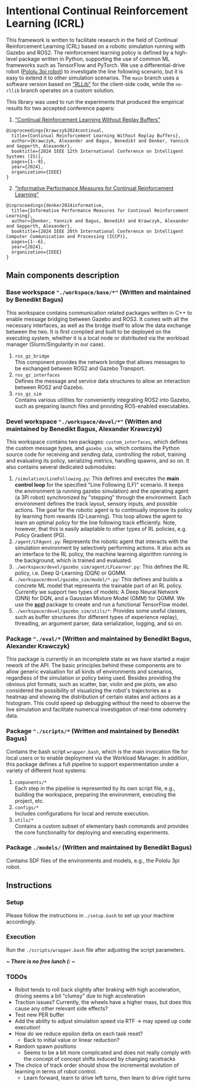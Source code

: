 # Intentional Continual Reinforcement Learning (ICRL)

This framework is written to facilitate research in the field of Continual Reinforcement Learning (CRL) based on a robotic simulation running with Gazebo and ROS2. The reinforcement learning policy is defined by a high-level package written in Python, supporting the use of common ML frameworks such as TensorFlow and PyTorch. We use a differential-drive robot ([Pololu 3pi robot](https://www.pololu.com/product/975)) to investigate the line following scenario, but it is easy to extend it to other simulation scenarios. The `main` branch uses a software version based on ["RLLib"](https://docs.ray.io/en/latest/rllib/index.html) for the client-side code, while the `no-rllib` branch operates on a custom solution.

This library was used to run the experiments that produced the empirical results for two accepted conference papers:

1) ["Continual Reinforcement Learning Without Replay Buffers"](https://ieeexplore.ieee.org/abstract/document/10705256)
```
@inproceedings{krawczyk2024continual,
  title={Continual Reinforcement Learning Without Replay Buffers},
  author={Krawczyk, Alexander and Bagus, Benedikt and Denker, Yannick and Gepperth, Alexander},
  booktitle={2024 IEEE 12th International Conference on Intelligent Systems (IS)},
  pages={1--9},
  year={2024},
  organization={IEEE}
}
```
2) ["Informative Performance Measures for Continual Reinforcement Learning"](https://ieeexplore.ieee.org/abstract/document/10793039)
```
@inproceedings{denker2024informative,
  title={Informative Performance Measures for Continual Reinforcement Learning},
  author={Denker, Yannick and Bagus, Benedikt and Krawczyk, Alexander and Gepperth, Alexander},
  booktitle={2024 IEEE 20th International Conference on Intelligent Computer Communication and Processing (ICCP)},
  pages={1--6},
  year={2024},
  organization={IEEE}
}
```

## Main components description

### Base workspace `"./workspace/base/*"` (Written and maintained by Benedikt Bagus)
This workspace contains communication related packages written in C++ to enable message bridging between Gazebo and ROS2. It comes with all the necessary interfaces, as well as the bridge itself to allow the data exchange between the two. It is first compiled and built to be deployed on the executing system, whether it is a local node or distributed via the workload manager (Slurm/Singularity in our case).

1) `ros_gz_bridge` \
This component provides the network bridge that allows messages to be exchanged between ROS2 and Gazebo Transport.
1) `ros_gz_interfaces` \
Defines the message and service data structures to allow an interaction between ROS2 and Gazebo.
1) `ros_gz_sim` \
Contains various utilities for conveniently integrating ROS2 into Gazebo, such as preparing launch files and providing ROS-enabled executables.


### Devel workspace `"./workspace/devel/*"` (Written and maintained by Benedikt Bagus, Alexander Krawczyk)
This workspace contains two packages: `custom_interfaces`, which defines the custom message types, and `gazebo_sim`, which contains the Python source code for receiving and sending data, controlling the robot, training and evaluating its policy, serializing metrics, handling spawns, and so on. It also contains several dedicated submodules:
1) `/simulation/LineFollowing.py`: This defines and executes the **main control loop** for the specified "Line Following (LF)" scenario. It keeps the environment (a running gazebo simulation) and the operating agent (a 3Pi robot) synchronized by "stepping" through the environment. Each environment defines the track layout, sensory inputs, and possible actions. The goal for the robotic agent is to continually improve its policy by learning from rewards (Q-Learning). This loop allows the agent to learn an optimal policy for the line following track efficiently. Note, however, that this is easily adaptable to other types of RL policies, e.g. Policy Gradient (PG).
2) `/agent/LFAgent.py`: Represents the robotic agent that interacts with the simulation environment by selectively performing actions. It also acts as an interface to the RL policy, the machine learning algorithm running in the background, which is trained and evaluated.
3) `./workspace/devel/gazebo_sim/agent/LFLearner.py`: This defines the RL policy, i.e. Deep Q-Learning (DQN) or QGMM. 
4) `./workspace/devel/gazebo_sim/model/*.py`: This defines and builds a concrete ML model that represents the trainable part of an RL policy. Currently we support two types of models: A Deep Neural Network (DNN) for DQN, and a Gaussian Mixture Model (GMM) for QGMM. We use the [**sccl**](https://github.com/Alexk1704/scclv2) package to create and run a functional TensorFlow model.
5) `./workspace/devel/gazebo_sim/utils/*`: Provides some useful classes, such as buffer structures (for different types of experience replay), threading, an argument parser, data serialization, logging, and so on.

### Package `"./eval/*` (Written and maintained by Benedikt Bagus, Alexander Krawczyk)
This package is currently in an incomplete state as we have started a major rework of the API. The basic principles behind these components are to allow generic evaluation for all kinds of environments and scenarios, regardless of the simulation or policy being used. Besides providing the obvious plot formats, such as scatter, bar, violin and pie plots, we also considered the possibility of visualizing the robot's trajectories as a heatmap and showing the distribution of certain states and actions as a histogram. This could speed up debugging without the need to observe the live simulation and facilitate numerical investigation of real-time odometry data.

### Package `"./scripts/*` (Written and maintained by Benedikt Bagus)
Contains the bash script `wrapper.bash`, which is the main invocation file for local users or to enable deployment via the Workload Manager. In addition, this package defines a full pipeline to support experimentation under a variety of different host systems:
1) `components/*` \
Each step in the pipeline is represented by its own script file, e.g., building the workspace, preparing the environment, executing the project, etc.
1) `configs/*` \
Includes configurations for local and remote execution.
1) `utils/*` \
Contains a custom subset of elementary bash commands and provides the core functionality for deploying and executing experiments.

### Package `./models/` (Written and maintained by Benedikt Bagus)
Contains SDF files of the environments and models, e.g., the Pololu 3pi robot.

## Instructions
### Setup
Please follow the instructions in `./setup.bash` to set up your machine accordingly.
### Execution
Run the `./scripts/wrapper.bash` file after adjusting the script parameters.

***~ There is no free lunch (: ~***

### TODOs
* Robot tends to roll back slightly after braking with high acceleration, driving seems a bit "clumsy" due to high acceleration
* Traction issues? Currently, the wheels have a higher mass, but does this cause any other relevant side effects?
* Test new PER buffer
* Add the ability to adjust simulation speed via RTF -> may speed up code execution!
* How do we reduce epsilon delta on each task reset?
  * Back to initial value or linear reduction?
* Random spawn positions
  * Seems to be a bit more complicated and does not really comply with the concept of concept shifts induced by changing racetracks
* The choice of track order should show the incremental evolution of learning in terms of robot control.
  * Learn forward, learn to drive left turns, then learn to drive right turns